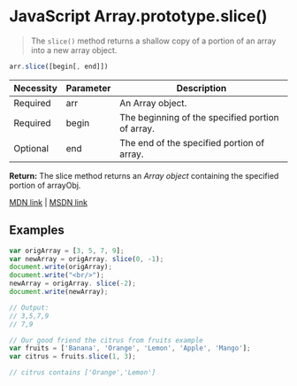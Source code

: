 # JavaScript Array.prototype.slice()

> The `slice()` method returns a shallow copy of a portion of an array into a new array object.

```javascript
arr.slice([begin[, end]])
```

Necessity | Parameter | Description
--------- | --------- | ------------------------------------------------
Required  | arr       | An Array object.
Required  | begin     | The beginning of the specified portion of array.
Optional  | end       | The end of the specified portion of array.

**Return:** The slice method returns an _Array object_ containing the specified portion of arrayObj.

[MDN link](https://developer.mozilla.org/en-US/docs/Web/JavaScript/Reference/Global_Objects/Array/slice) | [MSDN link](https://msdn.microsoft.com/library/tkcsy6fe%28v=vs.94%29.aspx?f=255&MSPPError=-2147217396)

## Examples

```javascript
var origArray = [3, 5, 7, 9];
var newArray = origArray. slice(0, -1);
document.write(origArray);
document.write("<br/>");
newArray = origArray. slice(-2);
document.write(newArray);

// Output:
// 3,5,7,9
// 7,9
```

```javascript
// Our good friend the citrus from fruits example
var fruits = ['Banana', 'Orange', 'Lemon', 'Apple', 'Mango'];
var citrus = fruits.slice(1, 3);

// citrus contains ['Orange','Lemon']
```
